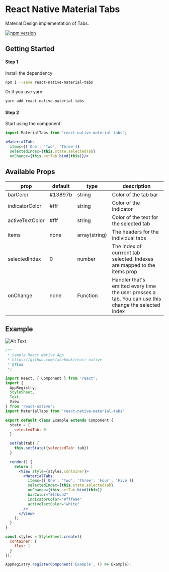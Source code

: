 # React Native Material Tabs

Material Design implementation of Tabs.

[![npm version](https://badge.fury.io/js/react-native-material-tabs.svg)](https://badge.fury.io/js/react-native-material-tabs)

## Getting Started
#### Step 1
Install the dependency

```bash
npm i --save react-native-material-tabs
```

Or if you use yarn

```bash
yarn add react-native-material-tabs
```
#### Step 2
Start using the component.

```jsx
import MaterialTabs from 'react-native-material-tabs';

<MaterialTabs
  items={['One', 'Two', 'Three']}
  selectedIndex={this.state.selectedTab}
  onChange={this.setTab.bind(this)}/>
```


## Available Props
| prop | default | type | description |
| ---- | ---- | ----| ---- |
| barColor | #13897b | string | Color of the tab bar |
| indicatorColor | #fff | string | Color of the indicator |
| activeTextColor | #fff | string | Color of the text for the selected tab |
| items | none | array(string) | The headers for the individual tabs |
| selectedIndex | 0 | number | The index of currrent tab selected. Indexes are mapped to the items prop |
| onChange | none | Function | Handler that's emitted every time the user presses a tab. You can use this change the selected index  | 


## Example
![Alt Text](http://i.imgur.com/GYuMgMB.gif)

```jsx
/**
 * Sample React Native App
 * https://github.com/facebook/react-native
 * @flow
 */

import React, { Component } from 'react';
import {
  AppRegistry,
  StyleSheet,
  Text,
  View
} from 'react-native';
import MaterialTabs from 'react-native-material-tabs'

export default class Example extends Component {
  state = {
    selectedTab: 0
  }

  setTab(tab) {
    this.setState({selectedTab: tab})
  }

  render() {
    return (
      <View style={styles.container}>
        <MaterialTabs 
          items={['One', 'Two', 'Three', 'Four', 'Five']}
          selectedIndex={this.state.selectedTab}
          onChange={this.setTab.bind(this)}
          barColor="#1fbcd2"
          indicatorColor="#fffe94"
          activeTextColor="white"
        />
      </View>
    );
  }
}

const styles = StyleSheet.create({
  container: {
    flex: 1
  }
});

AppRegistry.registerComponent('Example', () => Example);

```
